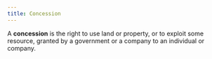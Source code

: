 ```yaml
---
title: Concession
---
```


A **concession** is the right to use land or property, or to exploit some resource, granted by a government or a company to an individual or company.
